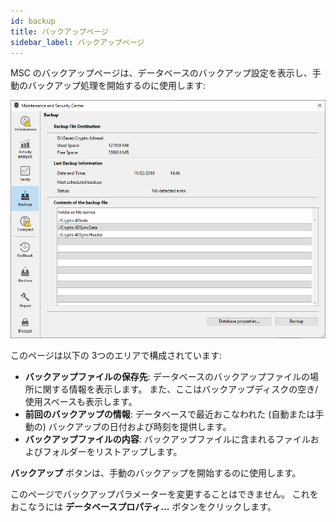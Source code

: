 ```yaml
---
id: backup
title: バックアップページ
sidebar_label: バックアップページ
---
```


MSC のバックアップページは、データベースのバックアップ設定を表示し、手動のバックアップ処理を開始するのに使用します:

![](../assets/en/MSC/msc_Backup.png)

このページは以下の 3つのエリアで構成されています:

- **バックアップファイルの保存先**: データベースのバックアップファイルの場所に関する情報を表示します。 また、ここはバックアップディスクの空き/使用スペースも表示します。
- **前回のバックアップの情報**: データベースで最近おこなわれた (自動または手動の) バックアップの日付および時刻を提供します。
- **バックアップファイルの内容**: バックアップファイルに含まれるファイルおよびフォルダーをリストアップします。

**バックアップ** ボタンは、手動のバックアップを開始するのに使用します。

このページでバックアップパラメーターを変更することはできません。 これをおこなうには **データベースプロパティ...** ボタンをクリックします。
